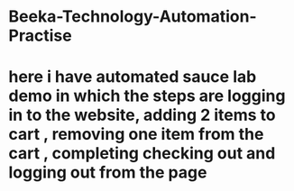 # Beeka-Technology-Automation-Practise

# here i have automated sauce lab demo in which the steps are logging in to the website, adding 2 items to cart , removing one item from the cart , completing checking out and logging out from the page
